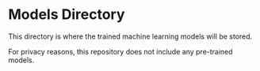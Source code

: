 # Models Directory

This directory is where the trained machine learning models will be stored.

For privacy reasons, this repository does not include any pre-trained models.
